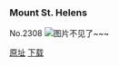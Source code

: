 ### Mount St. Helens
No.2308
![图片不见了~~~](https://imgs.xkcd.com/comics/mount_st_helens.png)

[原址](https://xkcd.com//2308) [下载](https://imgs.xkcd.com/comics/mount_st_helens.png)

